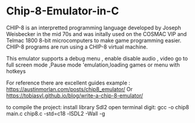 # Chip-8-Emulator-in-C
CHIP-8 is an interpretted programming language developed by Joseph Weisbecker in the mid 70s and was initally used on the COSMAC VIP and Telmac 1800 8-bit microcomputers to make game programming easier. CHIP-8 programs are run using a CHIP-8 virtual machine.

This emulator supports a debug menu , enable disable audio , video go to full screen mode ,Pause mode 'emulation,loading games or menu with hotkeys

For reference there are excellent guides example : 
https://austinmorlan.com/posts/chip8_emulator/
Or
https://tobiasvl.github.io/blog/write-a-chip-8-emulator/

to compile the project: 
install library Sdl2
open terminal digit: gcc -o chip8 main.c chip8.c -std=c18 -lSDL2 -Wall -g
